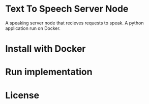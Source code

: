 # Text To Speech Server Node
 A speaking server node that recieves requests to speak. A python application run on Docker.



# Install with Docker



# Run implementation



# License
